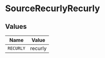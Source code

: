 # SourceRecurlyRecurly


## Values

| Name      | Value     |
| --------- | --------- |
| `RECURLY` | recurly   |